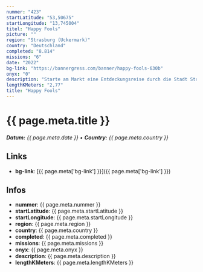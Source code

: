 ```yaml
---
nummer: "423"
startLatitude: "53,50675"
startLongitude: "13,745004"
titel: "Happy Fools"
picture: ""
region: "Strasburg (Uckermark)"
country: "Deutschland"
completed: "8.814"
missions: "6"
date: "2022"
bg-link: "https://bannergress.com/banner/happy-fools-630b"
onyx: "0"
description: "Starte am Markt eine Entdeckungsreise durch die Stadt Strasburg Uckermark und entdecke dabei historische Orte der Stadt."
lengthKMeters: "2,77"
title: "Happy Fools"
---
```


# {{ page.meta.title }}
_**Datum:** {{ page.meta.date }} • **Country:** {{ page.meta.country }}_

## Links
- **bg-link**: [{{ page.meta['bg-link'] }}]({{ page.meta['bg-link'] }})

## Infos
- **nummer**: {{ page.meta.nummer }}
- **startLatitude**: {{ page.meta.startLatitude }}
- **startLongitude**: {{ page.meta.startLongitude }}
- **region**: {{ page.meta.region }}
- **country**: {{ page.meta.country }}
- **completed**: {{ page.meta.completed }}
- **missions**: {{ page.meta.missions }}
- **onyx**: {{ page.meta.onyx }}
- **description**: {{ page.meta.description }}
- **lengthKMeters**: {{ page.meta.lengthKMeters }}

